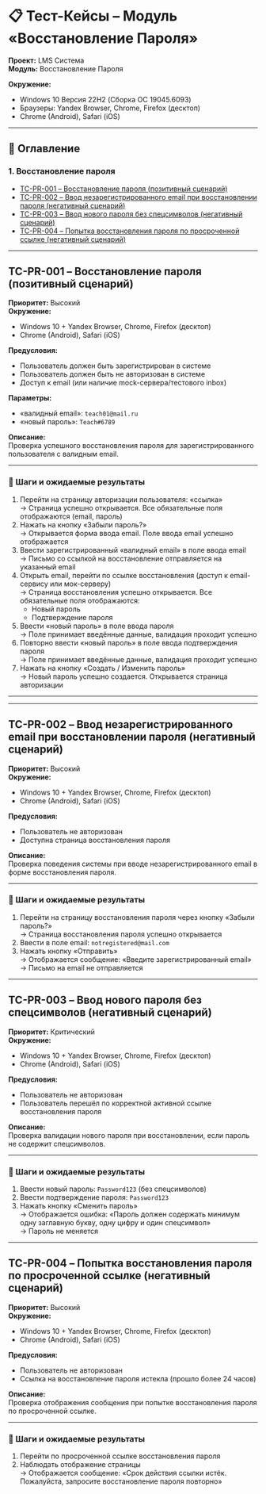 # 📋 Тест-Кейсы – Модуль «Восстановление Пароля»

**Проект:** LMS Система  
**Модуль:** Восстановление Пароля  

**Окружение:**  
- Windows 10 Версия 22H2 (Сборка ОС 19045.6093)  
- Браузеры: Yandex Browser, Chrome, Firefox (десктоп)  
- Chrome (Android), Safari (iOS)  

---

## 📌 Оглавление

### 1. Восстановление пароля
- [TC-PR-001 – Восстановление пароля (позитивный сценарий)](#tc-pr-001--восстановление-пароля-позитивный-сценарий)
- [TC-PR-002 – Ввод незарегистрированного email при восстановлении пароля (негативный сценарий)](#tc-pr-002--ввод-незарегистрированного-email-при-восстановлении-пароля-негативный-сценарий)
- [TC-PR-003 – Ввод нового пароля без спецсимволов (негативный сценарий)](#tc-pr-003--ввод-нового-пароля-без-спецсимволов-негативный-сценарий)
- [TC-PR-004 – Попытка восстановления пароля по просроченной ссылке (негативный сценарий)](#tc-pr-004--попытка-восстановления-пароля-по-просроченной-ссылке-негативный-сценарий)

---

## TC-PR-001 – Восстановление пароля (позитивный сценарий)

**Приоритет:** Высокий  
**Окружение:**  
- Windows 10 + Yandex Browser, Chrome, Firefox (десктоп)  
- Chrome (Android), Safari (iOS)  

**Предусловия:**  
- Пользователь должен быть зарегистрирован в системе  
- Пользователь должен быть не авторизован в системе  
- Доступ к email (или наличие mock-сервера/тестового inbox)  

**Параметры:**  
- «валидный email»: `teach01@mail.ru`  
- «новый пароль»: `Teach#6789`  

**Описание:**  
Проверка успешного восстановления пароля для зарегистрированного пользователя с валидным email.

---

### 🔹 Шаги и ожидаемые результаты

1. Перейти на страницу авторизации пользователя: «ссылка»  
   → Страница успешно открывается. Все обязательные поля отображаются (email, пароль)  
2. Нажать на кнопку «Забыли пароль?»  
   → Открывается форма ввода email. Поле ввода email успешно отображается  
3. Ввести зарегистрированный «валидный email» в поле ввода email  
   → Письмо со ссылкой на восстановление отправляется на указанный email  
4. Открыть email, перейти по ссылке восстановления (доступ к email-сервису или мок-серверу)  
   → Страница восстановления успешно открывается. Все обязательные поля отображаются:  
   - Новый пароль  
   - Подтверждение пароля  
5. Ввести «новый пароль» в поле ввода пароля  
   → Поле принимает введённые данные, валидация проходит успешно  
6. Повторно ввести «новый пароль» в поле ввода подтверждения пароля  
   → Поле принимает введённые данные, валидация проходит успешно  
7. Нажать на кнопку «Создать / Изменить пароль»  
   → Новый пароль успешно создается. Открывается страница авторизации  

---

---

## TC-PR-002 – Ввод незарегистрированного email при восстановлении пароля (негативный сценарий)

**Приоритет:** Высокий  
**Окружение:**  
- Windows 10 + Yandex Browser, Chrome, Firefox (десктоп)  
- Chrome (Android), Safari (iOS)  

**Предусловия:**  
- Пользователь не авторизован  
- Доступна страница восстановления пароля  

**Описание:**  
Проверка поведения системы при вводе незарегистрированного email в форме восстановления пароля.

---

### 🔹 Шаги и ожидаемые результаты

1. Перейти на страницу восстановления пароля через кнопку «Забыли пароль?»  
   → Страница восстановления пароля успешно открывается  
2. Ввести в поле email: `notregistered@mail.com`  
3. Нажать кнопку «Отправить»  
   → Отображается сообщение: «Введите зарегистрированный email»  
   → Письмо на email не отправляется  

---

## TC-PR-003 – Ввод нового пароля без спецсимволов (негативный сценарий)

**Приоритет:** Критический  
**Окружение:**  
- Windows 10 + Yandex Browser, Chrome, Firefox (десктоп)  
- Chrome (Android), Safari (iOS)  

**Предусловия:**  
- Пользователь не авторизован  
- Пользователь перешёл по корректной активной ссылке восстановления пароля  

**Описание:**  
Проверка валидации нового пароля при восстановлении, если пароль не содержит спецсимволов.

---

### 🔹 Шаги и ожидаемые результаты

1. Ввести новый пароль: `Password123` (без спецсимволов)  
2. Ввести подтверждение пароля: `Password123`  
3. Нажать кнопку «Сменить пароль»  
   → Отображается ошибка: «Пароль должен содержать минимум одну заглавную букву, одну цифру и один спецсимвол»  
   → Пароль не меняется  

---

## TC-PR-004 – Попытка восстановления пароля по просроченной ссылке (негативный сценарий)

**Приоритет:** Высокий  
**Окружение:**  
- Windows 10 + Yandex Browser, Chrome, Firefox (десктоп)  
- Chrome (Android), Safari (iOS)  

**Предусловия:**  
- Пользователь не авторизован  
- Ссылка на восстановление пароля истекла (прошло более 24 часов)  

**Описание:**  
Проверка отображения сообщения при попытке восстановления пароля по просроченной ссылке.

---

### 🔹 Шаги и ожидаемые результаты

1. Перейти по просроченной ссылке восстановления пароля  
2. Наблюдать отображение страницы  
   → Отображается сообщение: «Срок действия ссылки истёк. Пожалуйста, запросите восстановление пароля повторно»  
